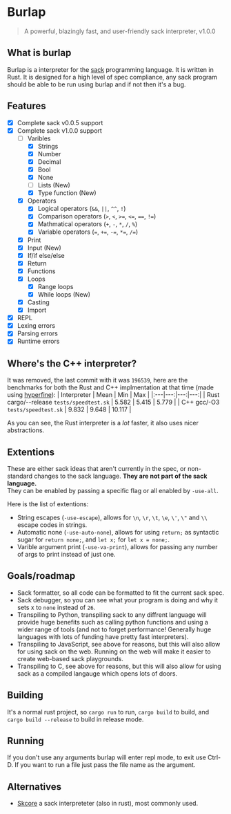 # Burlap
> A powerful, blazingly fast, and user-friendly sack interpreter, v1.0.0

## What is burlap
Burlap is a interpreter for the [sack](https://github.com/RandomSoup/sack) programming language. It is written in Rust. It is designed for a high level of spec compliance, any sack program should be able to be run using burlap and if not then it's a bug.

## Features
- [x] Complete sack v0.0.5 support
- [x] Complete sack v1.0.0 support
  - [ ] Varibles
    - [x] Strings
    - [x] Number
    - [x] Decimal
    - [x] Bool
    - [x] None
    - [ ] Lists (New)
    - [x] Type function (New)
  - [x] Operators
    - [x] Logical operators (`&&`, `||`, `^^`, `!`)
    - [x] Comparison operators (`>`, `<`, `>=`, `<=`, `==`, `!=`)
    - [x] Mathmatical operators (`+`, `-`, `*`, `/`, `%`)
    - [x] Variable operators (`=`, `+=`, `-=`, `*=`, `/=`)
  - [x] Print
  - [x] Input (New)
  - [x] If/if else/else
  - [x] Return
  - [x] Functions
  - [x] Loops
    - [x] Range loops
    - [x] While loops (New)
  - [x] Casting
  - [x] Import
- [x] REPL
- [x] Lexing errors
- [x] Parsing errors
- [x] Runtime errors

## Where's the C++ interpreter?

It was removed, the last commit with it was `196539`, here are the benchmarks for both the Rust and C++ implmentation at that time (made using [hyperfine](https://github.com/sharkdp/hyperfine)):
| Interpreter | Mean | Min | Max |
|:---|---:|---:|---:|
| Rust cargo/--release `tests/speedtest.sk` | 5.582 | 5.415 | 5.779 |
| C++ gcc/-O3 `tests/speedtest.sk` |  9.832 | 9.648 | 10.117 |

As you can see, the Rust interpreter is a *lot* faster, it also uses nicer abstractions.

## Extentions
These are either sack ideas that aren't currently in the spec, or non-standard changes to the sack language. **They are not part of the sack language.** <br>
They can be enabled by passing a specific flag or all enabled by `-use-all`.

Here is the list of extentions:
- String escapes (`-use-escape`), allows for `\n`, `\r`, `\t`, `\e`, `\'`, `\"` and `\\` escape codes in strings.
- Automatic none (`-use-auto-none`), allows for using `return;` as syntactic sugar for `return none;`, and `let x;` for `let x = none;`.
- Varible argument print (`-use-va-print`), allows for passing any number of args to print instead of just one.

## Goals/roadmap
- Sack formatter, so all code can be formatted to fit the current sack spec.
- Sack debugger, so you can see what your program is doing and why it sets x to `none` instead of `26`.
- Transpiling to Python, transpiling sack to any diffrent language will provide huge benefits such as calling python functions and using a wider range of tools (and not to forget performance! Generally huge languages with lots of funding have pretty fast interpreters).
- Transpiling to JavaScript, see above for reasons, but this will also allow for using sack on the web. Running on the web will make it easier to create web-based sack playgrounds.
- Transpiling to C, see above for reasons, but this will also allow for using sack as a compiled langauge which opens lots of doors.

## Building
It's a normal rust project, so `cargo run` to run, `cargo build` to build, and `cargo build --release` to build in release mode.

## Running
If you don't use any arguments burlap will enter repl mode, to exit use Ctrl-D.
If you want to run a file just pass the file name as the argument.

## Alternatives

- [Skcore](https://github.com/Luminoso-256/scriptinglang) a sack interpreteter (also in rust), most commonly used.

